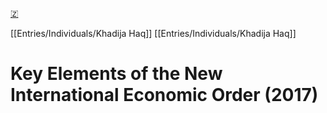 [🇿](zotero://select/library/items/JEGVHURG)

[[Entries/Individuals/Khadija Haq]] [[Entries/Individuals/Khadija Haq]] 
# Key Elements of the New International Economic Order (2017)

